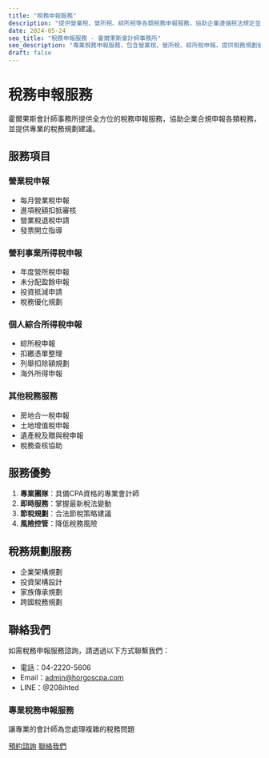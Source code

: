 ```yaml
---
title: "稅務申報服務"
description: "提供營業稅、營所稅、綜所稅等各類稅務申報服務，協助企業遵循稅法規定並優化稅務規劃"
date: 2024-05-24
seo_title: "稅務申報服務 - 霍爾果斯會計師事務所"
seo_description: "專業稅務申報服務，包含營業稅、營所稅、綜所稅申報，提供稅務規劃優化建議，確保企業合規經營"
draft: false
---
```


# 稅務申報服務

霍爾果斯會計師事務所提供全方位的稅務申報服務，協助企業合規申報各類稅務，並提供專業的稅務規劃建議。

## 服務項目

### 營業稅申報
- 每月營業稅申報
- 進項稅額扣抵審核
- 營業稅退稅申請
- 發票開立指導

### 營利事業所得稅申報
- 年度營所稅申報
- 未分配盈餘申報
- 投資抵減申請
- 稅務優化規劃

### 個人綜合所得稅申報
- 綜所稅申報
- 扣繳憑單整理
- 列舉扣除額規劃
- 海外所得申報

### 其他稅務服務
- 房地合一稅申報
- 土地增值稅申報
- 遺產稅及贈與稅申報
- 稅務查核協助

## 服務優勢

1. **專業團隊**：具備CPA資格的專業會計師
2. **即時服務**：掌握最新稅法變動
3. **節稅規劃**：合法節稅策略建議
4. **風險控管**：降低稅務風險

## 稅務規劃服務

- 企業架構規劃
- 投資架構設計
- 家族傳承規劃
- 跨國稅務規劃

## 聯絡我們

如需稅務申報服務諮詢，請透過以下方式聯繫我們：

- 電話：04-2220-5606
- Email：admin@horgoscpa.com
- LINE：@208ihted

<div class="service-cta">
  <div class="service-cta__content">
    <h3>專業稅務申報服務</h3>
    <p>讓專業的會計師為您處理複雜的稅務問題</p>
    <div class="service-cta__buttons">
      <a href="/appointment/" class="btn btn-primary">預約諮詢</a>
      <a href="/contact/" class="btn btn-secondary">聯絡我們</a>
    </div>
  </div>
</div>